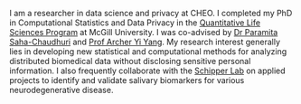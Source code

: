 I am a researcher in data science and privacy at CHEO. I completed my PhD in Computational Statistics and Data Privacy in the [Quantitative Life Sciences Program](https://www.mcgill.ca/qls/) at McGill University. I was co-advised by [Dr Paramita Saha-Chaudhuri](https://sites.google.com/site/paramitasaharesearch/) and [Prof Archer Yi Yang](https://www.math.mcgill.ca/yyang/). My research interest generally lies in developing new statistical and computational methods for analyzing distributed biomedical data without disclosing sensitive personal information. I also frequently collaborate with the [Schipper Lab](https://www.researchgate.net/profile/Hyman_Schipper) on applied projects to identify and validate salivary biomarkers for various neurodegenerative disease. 